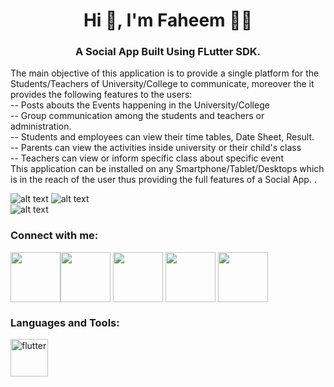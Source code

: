 



<h1 align="center">Hi 👋, I'm Faheem 👩‍💻</h1>
<h3 align="center">A Social App Built Using FLutter SDK.</h3>
<h32 align="start">The main objective of this application is to provide a single platform for the Students/Teachers of University/College to communicate, moreover the it provides the following features to the users:<br>  
--	Posts abouts the Events happening in the University/College <br>
--	Group communication among the students and teachers or administration.<br>
--	Students and employees can view their time tables, Date Sheet, Result.<br>
--	Parents can view the activities inside university or their child's class<br>
--	Teachers can view or inform specific class about specific event<br>
This application can be installed on any Smartphone/Tablet/Desktops which is in the reach of the user thus providing the full features of a Social App.
.</h2>


                                      
   ![alt text](https://github.com/fisforfaheem/social_media_application_flutter/blob/main/images/intro-image.jpeg)
    ![alt text](https://github.com/fisforfaheem/social_media_application_flutter/blob/main/images/all.jpg)   
    ![alt text](https://j.gifs.com/ywoV7V.gif) 
    
<!--    ![alt text](https://github.com/fisforfaheem/social_media_application_flutter/blob/main/images/image2.jpeg)   
   ![alt text](https://github.com/fisforfaheem/social_media_application_flutter/blob/main/images/image3.jpeg)
   ![alt text](https://github.com/fisforfaheem/social_media_application_flutter/blob/main/images/image4.jpeg)
   ![alt text](https://github.com/fisforfaheem/social_media_application_flutter/blob/main/images/image5.jpeg)
    -->
 
   
   
  

<h3 align="left">Connect with me:</h3>
<p align="left">
<a href="https://www.instagram.com/fisforfaheem/" target="blank"><img align="center" src="https://desiprogrammer.com/static/icons/instagram.svg" alt="" height="80" width="80" /></a><a href="https://www.youtube.com/channel/UCqtK6fDv1FA2AN_hZuIbnhg" target="blank"><img align="center" src="https://desiprogrammer.com/static/icons/yt.svg" alt="" height="80" width="80" /></a>
<a href="https://twitter.com/fisforfaheem" target="blank"><img align="center" src="https://desiprogrammer.com/static/icons/twitter.svg" alt="" height="80" width="80" /></a>
<a href="https://www.facebook.com/fisforfaheem" target="blank"><img align="center" src="https://desiprogrammer.com/static/icons/facebook.svg" alt="" height="80" width="80" /></a>
<a href="https://fisforfaheem.medium.com/" target="blank"><img align="center" src="https://cdn4.iconfinder.com/data/icons/social-media-2210/24/Medium-512.png" alt="" height="80" width="80" /></a>
</p>

<h3 align="left">Languages and Tools:</h3>
<p align="left">  <a href="https://flutter.dev" target="_blank"> <img src="https://www.vectorlogo.zone/logos/flutterio/flutterio-icon.svg" alt="flutter" width="60" height="60"/>   </p>


